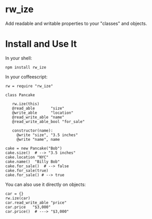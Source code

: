 
rw\_ize
======

Add readable and writable properties to your "classes" and objects.


Install and Use It
======

In your shell:

    npm install rw_ize

In your coffeescript:

    rw = require "rw_ize"

    class Pancake

       rw.ize(this)
       @read_able       "size"
       @write_able      "location"
       @read_write_able "name"
       @read_write_able_bool "for_sale"

       constructor(name):
         @write "size", "3.5 inches"
         @write "name", name

    cake = new Pancake("Bob")
    cake.size()  # --> "3.5 inches"
    cake.location "NYC"
    cake.name()  "Billy Bob"
    cake.for_sale()  # --> false
    cake.for_sale(true)
    cake.for_sale() # --> true

You can also use it directly on objects:

    car = {}
    rw.ize(car)
    car.read_write_able "price"
    car.price   "$3,000"
    car.price()  # ---> "$3,000"

    
